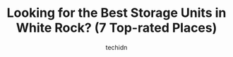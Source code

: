 ---
layout: ampstory
image: https://i0.wp.com/?resize=640,853
author: techidn
featured: false
description: White Rock, British Columbia, Canada is a haven for Storage Units enthusiasts, boasting an impressive array of 7 top-notch establishments. Whether youre a seasoned connoisseur or simply cur
title: Looking for the Best Storage Units in White Rock? (7 Top-rated Places)
cover:
   title: Looking for the Best Storage Units in White Rock? (7 Top-rated Places)
   subtitle: AUTO.OR.ID
   background: 

pages: 
 - layout: thirds
   top: <h1>#1 Cubeit</h1>
   bottom: "<p>Not only did they have a unit available to rent, they had it in my driveway the next day. Prices are competitive. Customer service was exceptional.</p>"
   background: https://images.unsplash.com/photo-1535448580089-c7f9490c78b1?ixlib=rb-4.0.3&ixid=MnwxMjA3fDB8MHxwaG90by1wYWdlfHx8fGVufDB8fHx8&auto=format&fit=crop&w=640&h=853&q=80
   backgroundblur: true
 - layout: thirds
   top: <h1>#2 Sunnyside Self Storage</h1>
   bottom: "<p>15553 24 Ave, Surrey, BC V4A 2J4, Canada</p>"
   background: https://images.unsplash.com/photo-1594420307817-3b626ca9578a?ixlib=rb-4.0.3&ixid=MnwxMjA3fDB8MHxwaG90by1wYWdlfHx8fGVufDB8fHx8&auto=format&fit=crop&w=640&h=853&q=80
   cta:
      link: https://www.auto.or.id/looking-for-the-best-storage-units-in-white-rock-7-top-rated-places/
      text: Looking for the Best Storage Units in White Rock? (7 Top-rated Places)
 - layout: thirds
   top: <h1>#3 Cloverdale Cold Storage</h1>
   bottom: "<p>3188 188 St, Surrey, BC V3Z 9V5, Canada</p>"
   background: https://images.unsplash.com/photo-1530675706010-bc677ce30ab6?ixlib=rb-4.0.3&ixid=MnwxMjA3fDB8MHxwaG90by1wYWdlfHx8fGVufDB8fHx8&auto=format&fit=crop&w=640&h=853&q=80
   cta:
      link: https://www.auto.or.id/looking-for-the-best-storage-units-in-white-rock-7-top-rated-places/
      text: Looking for the Best Storage Units in White Rock? (7 Top-rated Places)
 - layout: thirds
   top: <h1>#4 B & B Mobile Services</h1>
   bottom: "<p>15871 Russell Ave, White Rock, BC V4B 2S5, Canada</p>"
   background: https://images.unsplash.com/photo-1576933694662-fd6790fe98e9?ixlib=rb-4.0.3&ixid=MnwxMjA3fDB8MHxwaG90by1wYWdlfHx8fGVufDB8fHx8&auto=format&fit=crop&w=640&h=853&q=80
   cta:
      link: https://www.auto.or.id/looking-for-the-best-storage-units-in-white-rock-7-top-rated-places/
      text: Looking for the Best Storage Units in White Rock? (7 Top-rated Places)
 - layout: thirds
   top: <h1>#5 FOXBOX Self Storage</h1>
   bottom: "<p>15336 31st Ave, Surrey, BC V3Z 0X2, Canada</p>"
   background: https://images.unsplash.com/photo-1621772991673-de61ffe34408?ixlib=rb-4.0.3&ixid=MnwxMjA3fDB8MHxwaG90by1wYWdlfHx8fGVufDB8fHx8&auto=format&fit=crop&w=640&h=853&q=80
   cta:
      link: https://www.auto.or.id/looking-for-the-best-storage-units-in-white-rock-7-top-rated-places/
      text: Looking for the Best Storage Units in White Rock? (7 Top-rated Places)
 - layout: thirds
   top: <h1>#6 Klondike Cold Storage Surrey</h1>
   bottom: "<p>3023 188 St, Surrey, BC V3S 9V5, Canada</p>"
   background: https://images.unsplash.com/photo-1503736334956-4c8f8e92946d?ixlib=rb-4.0.3&ixid=MnwxMjA3fDB8MHxwaG90by1wYWdlfHx8fGVufDB8fHx8&auto=format&fit=crop&w=640&h=853&q=80
   cta:
      link: https://www.auto.or.id/looking-for-the-best-storage-units-in-white-rock-7-top-rated-places/
      text: Looking for the Best Storage Units in White Rock? (7 Top-rated Places)
 - layout: thirds
   top: <h1>#7 Simple Moves Moving and Storage White Rock</h1>
   bottom: "<p>1463 Johnston Rd Unit 529, White Rock, BC V4B 3Z4, Canada</p>"
   background: https://images.unsplash.com/photo-1554708893-e11aa45b9bbf?ixlib=rb-4.0.3&ixid=MnwxMjA3fDB8MHxwaG90by1wYWdlfHx8fGVufDB8fHx8&auto=format&fit=crop&w=640&h=853&q=80
   cta:
      link: https://www.auto.or.id/looking-for-the-best-storage-units-in-white-rock-7-top-rated-places/
      text: Looking for the Best Storage Units in White Rock? (7 Top-rated Places)
 - layout: thirds
   middle: Continue reading...
   background: https://images.unsplash.com/photo-1632495288245-811aa76d8a32?ixlib=rb-4.0.3&ixid=MnwxMjA3fDB8MHxwaG90by1wYWdlfHx8fGVufDB8fHx8&auto=format&fit=crop&w=640&h=853&q=80
   cta:
      link: https://www.auto.or.id/looking-for-the-best-storage-units-in-white-rock-7-top-rated-places/
      text: Looking for the Best Storage Units in White Rock? (7 Top-rated Places)

---